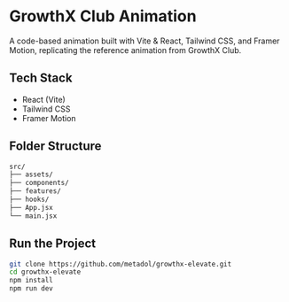 # GrowthX Club Animation 

A code-based animation built with Vite & React, Tailwind CSS, and Framer Motion, replicating the reference animation from GrowthX Club.

## Tech Stack

- React (Vite)
- Tailwind CSS
- Framer Motion

## Folder Structure

```bash
src/
├── assets/
├── components/
├── features/
├── hooks/
├── App.jsx
└── main.jsx
```


## Run the Project

```bash
git clone https://github.com/metadol/growthx-elevate.git
cd growthx-elevate
npm install
npm run dev

